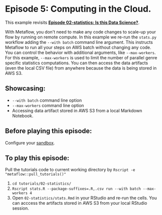 # Episode 5: Computing in the Cloud.

This example revisits [**Episode 02-statistics: Is this Data Science?**](../season-1-the-local-experience/episode02.md). 

With Metaflow, you don't need to make any code changes to scale-up your flow by running on remote compute. In this example we re-run the `stats.py` workflow adding the `--with batch` command line argument. This instructs Metaflow to run all your steps on AWS batch without changing any code. You can control the behavior with additional arguments, like `--max-workers`. For this example, `--max-workers` is used to limit the number of parallel genre specific statistics computations. You can then access the data artifacts \(even the local CSV file\) from anywhere because the data is being stored in AWS S3.

## Showcasing:

* `--with batch` command line option
* `--max-workers` command line option
* Accessing data artifact stored in AWS S3 from a local Markdown Notebook.

## Before playing this episode:

Configure your [sandbox](../../../metaflow-on-aws/metaflow-sandbox.md).

## To play this episode:

Pull the tutorials code to current working directory by `Rscript -e "metaflow::pull_tutorials()"`

1. `cd tutorials/02-statistics/`
2. `Rscript stats.R --package-suffixes=.R,.csv run --with batch --max-workers 4`
3. Open `02-statistics/stats.Rmd` in your RStudio and re-run the cells. You can acccess the artifacts stored in AWS S3 from your local RStudio session. 


